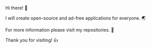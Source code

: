 Hi there! 👋

I will create open-source and ad-free applications for everyone. 🌏

For more information please visit my repositories. 👀

Thank you for visiting! 👍
